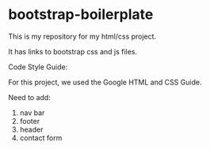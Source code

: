 # bootstrap-boilerplate
This is my repository for my html/css project.  

It has links to bootstrap css and js files.

Code Style Guide:

For this project, we used the Google HTML and CSS Guide.

Need to add:

1. nav bar
2. footer
3. header
4. contact form
